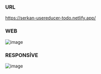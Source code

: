
### URL 
https://serkan-usereducer-todo.netlify.app/

### WEB 
![image](https://user-images.githubusercontent.com/98692987/185099873-9cfe2e72-57c9-4d24-a568-001b1d5ec6fb.png)
### RESPONSİVE
![image](https://user-images.githubusercontent.com/98692987/185099947-f4289a9b-55bc-4a32-9caf-28540e0122c8.png)
